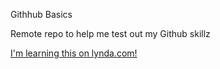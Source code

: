 Githhub Basics

Remote repo to help me test out my Github skillz

[I'm learning this on lynda.com!](http://www.lynda.com/)
